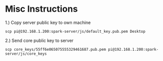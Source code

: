 # Misc Instructions

1.) Copy server public key to own machine

`scp pi@192.168.1.200:spark-server/js/default_key.pub.pem Desktop`

2.) Send core public key to server

`scp core_keys/55ff6e065075555329461687.pub.pem pi@192.168.1.200:spark-server/js/core_keys`
